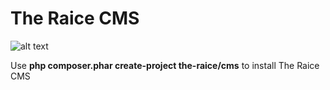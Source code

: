 # The Raice CMS
![alt text](http://preview.ibb.co/eBQHdH/3.png)

Use **php composer.phar create-project the-raice/cms** to install The Raice CMS
